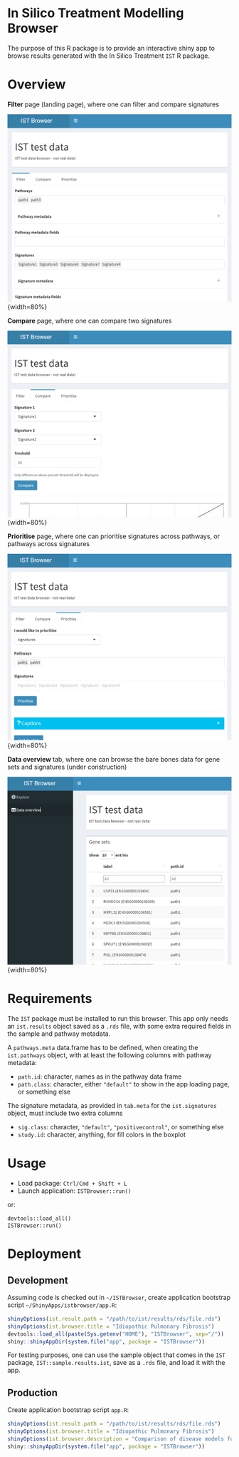 # In Silico Treatment Modelling Browser

The purpose of this R package is to provide an interactive shiny app to browse results generated with the In Silico Treatment `IST` R package.

# Overview

**Filter** page (landing page), where one can filter and compare signatures

![](man/figures/istbrowser_1_filter.png){width=80%}

**Compare** page, where one can compare two signatures

![](man/figures/istbrowser_2_compare.png){width=80%}

**Prioritise** page, where one can prioritise signatures across pathways, or pathways across signatures

![](man/figures/istbrowser_3_prioritise.png){width=80%}

**Data overview** tab, where one can browse the bare bones data for gene sets and signatures (under construction)

![](man/figures/istbrowser_4_dataoverview.png){width=80%}

# Requirements

The `IST` package must be installed to run this browser.
This app only needs an `ist.results` object saved as a `.rds` file, with some extra required fields in the sample and pathway metadata.

A `pathways.meta` data.frame has to be defined, when creating the `ist.pathways` object, with at least the following columns with pathway metadata:

* `path.id`: character, names as in the pathway data frame
* `path.class`: character, either `"default"` to show in the app loading page, or something else 

The signature metadata, as provided in `tab.meta` for the `ist.signatures` object, must include two extra columns

* `sig.class`: character, `"default"`, `"positivecontrol"`, or something else
* `study.id`: character, anything, for fill colors in the boxplot


# Usage

* Load package: `Ctrl/Cmd + Shift + L`
* Launch application: `ISTBrowser::run()`

or:

```
devtools::load_all()
ISTBrowser::run()
```

# Deployment

## Development

Assuming code is checked out in `~/ISTBrowser`, create application bootstrap script `~/ShinyApps/istbrowser/app.R`:

```r
shinyOptions(ist.result.path = "/path/to/ist/results/rds/file.rds")
shinyOptions(ist.browser.title = "Idiopathic Pulmonary Fibrosis")
devtools::load_all(paste(Sys.getenv("HOME"), "ISTBrowser", sep="/"))
shiny::shinyAppDir(system.file("app", package = "ISTBrowser"))
```

For testing purposes, one can use the sample object that comes in the `IST` package, `IST::sample.results.ist`, save as a `.rds` file, and load it with the app.

## Production

Create application bootstrap script `app.R`:

```r
shinyOptions(ist.result.path = "/path/to/ist/results/rds/file.rds")
shinyOptions(ist.browser.title = "Idiopathic Pulmonary Fibrosis")
shinyOptions(ist.browser.description = "Comparison of disease models for IPF.")
shiny::shinyAppDir(system.file("app", package = "ISTBrowser"))
```
